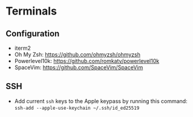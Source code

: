 # Terminals

## Configuration

- iterm2
- Oh My Zsh: https://github.com/ohmyzsh/ohmyzsh
- Powerlevel10k: https://github.com/romkatv/powerlevel10k
- SpaceVim: https://github.com/SpaceVim/SpaceVim

## SSH
- Add current `ssh` keys to the Apple keypass by running this command: `ssh-add --apple-use-keychain ~/.ssh/id_ed25519`
